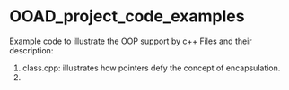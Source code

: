 # OOAD_project_code_examples
Example code to illustrate the OOP support by c++ 
Files and their description:

1. class.cpp: illustrates how pointers defy the concept of encapsulation. 
2. 

